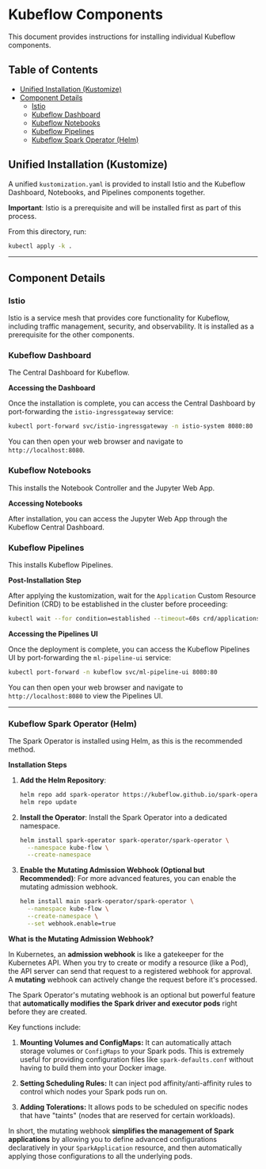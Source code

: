 # Kubeflow Components

This document provides instructions for installing individual Kubeflow components.

## Table of Contents
- [Unified Installation (Kustomize)](#unified-installation-kustomize)
- [Component Details](#component-details)
  - [Istio](#istio)
  - [Kubeflow Dashboard](#kubeflow-dashboard)
  - [Kubeflow Notebooks](#kubeflow-notebooks)
  - [Kubeflow Pipelines](#kubeflow-pipelines)
  - [Kubeflow Spark Operator (Helm)](#kubeflow-spark-operator-helm)

## Unified Installation (Kustomize)

A unified `kustomization.yaml` is provided to install Istio and the Kubeflow Dashboard, Notebooks, and Pipelines components together.

**Important**: Istio is a prerequisite and will be installed first as part of this process.

From this directory, run:
```bash
kubectl apply -k .
```

---

## Component Details

### Istio

Istio is a service mesh that provides core functionality for Kubeflow, including traffic management, security, and observability. It is installed as a prerequisite for the other components.

### Kubeflow Dashboard

The Central Dashboard for Kubeflow.

**Accessing the Dashboard**

Once the installation is complete, you can access the Central Dashboard by port-forwarding the `istio-ingressgateway` service:

```bash
kubectl port-forward svc/istio-ingressgateway -n istio-system 8080:80
```

You can then open your web browser and navigate to `http://localhost:8080`.

### Kubeflow Notebooks

This installs the Notebook Controller and the Jupyter Web App.

**Accessing Notebooks**

After installation, you can access the Jupyter Web App through the Kubeflow Central Dashboard.

### Kubeflow Pipelines

This installs Kubeflow Pipelines.

**Post-Installation Step**

After applying the kustomization, wait for the `Application` Custom Resource Definition (CRD) to be established in the cluster before proceeding:

```bash
kubectl wait --for condition=established --timeout=60s crd/applications.app.k8s.io
```

**Accessing the Pipelines UI**

Once the deployment is complete, you can access the Kubeflow Pipelines UI by port-forwarding the `ml-pipeline-ui` service:

```bash
kubectl port-forward -n kubeflow svc/ml-pipeline-ui 8080:80
```

You can then open your web browser and navigate to `http://localhost:8080` to view the Pipelines UI.

---

### Kubeflow Spark Operator (Helm)

The Spark Operator is installed using Helm, as this is the recommended method.

**Installation Steps**

1.  **Add the Helm Repository**:
    ```bash
    helm repo add spark-operator https://kubeflow.github.io/spark-operator
    helm repo update
    ```

2.  **Install the Operator**:
    Install the Spark Operator into a dedicated namespace.
    ```bash
    helm install spark-operator spark-operator/spark-operator \
      --namespace kube-flow \
      --create-namespace
    ```

3.  **Enable the Mutating Admission Webhook (Optional but Recommended)**:
    For more advanced features, you can enable the mutating admission webhook.
    ```bash
    helm install main spark-operator/spark-operator \
      --namespace kube-flow \
      --create-namespace \
      --set webhook.enable=true
    ```

**What is the Mutating Admission Webhook?**

In Kubernetes, an **admission webhook** is like a gatekeeper for the Kubernetes API. When you try to create or modify a resource (like a Pod), the API server can send that request to a registered webhook for approval. A **mutating** webhook can actively change the request before it's processed.

The Spark Operator's mutating webhook is an optional but powerful feature that **automatically modifies the Spark driver and executor pods** right before they are created.

Key functions include:

1.  **Mounting Volumes and ConfigMaps:** It can automatically attach storage volumes or `ConfigMaps` to your Spark pods. This is extremely useful for providing configuration files like `spark-defaults.conf` without having to build them into your Docker image.

2.  **Setting Scheduling Rules:** It can inject pod affinity/anti-affinity rules to control which nodes your Spark pods run on.

3.  **Adding Tolerations:** It allows pods to be scheduled on specific nodes that have "taints" (nodes that are reserved for certain workloads).

In short, the mutating webhook **simplifies the management of Spark applications** by allowing you to define advanced configurations declaratively in your `SparkApplication` resource, and then automatically applying those configurations to all the underlying pods.